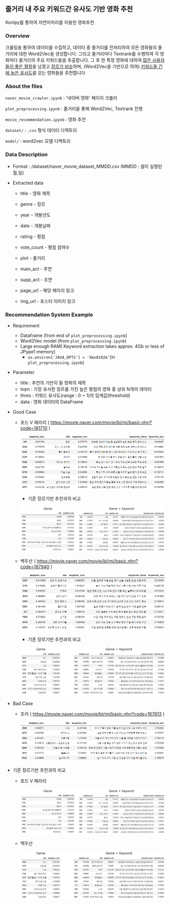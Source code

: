 <h2> 줄거리 내 주요 키워드간 유사도 기반 영화 추천</h2>
Konlpy를 통하여 자연어처리를 이용한 영화추천

<h3>Overview</h3>

크롤링을 통하여 데이터를 수집하고, 데이터 중 줄거리를 전처리하여 모든 영화들의
줄거리에 대한 Word2Vec을 생성합니다. 
그리고 줄거리마다 Textrank를 수행하여 각 영화마다 줄거리의 주요 키워드들을 추출합니다.
그 후 한 특정 영화에 대하여 <u>많은 사용자들이 좋은 평점</u>을 남겼고 <u>장르가 비슷</u>하며, 
(Word2Vec을 기반으로 하여) <u>키워드들 간에 높은 유사도</u>를 갖는 영화들을 추천합니다



<h3>About the files</h3>

<code>naver_movie_crawler.ipynb</code> : '네이버 영화' 페이지 크롤러

<code>plot_preprocessing.ipynb</code> : 줄거리을 통해 Word2Vec, Textrank 진행

<code>movie_recommendation.ipynb</code> : 영화 추천

<code>dataset/</code> : <code>.csv</code> 형식 데이터 디렉토리

<code>model/</code> : word2vec 모델 디렉토리



<h3>Data Description</h3>

- Format : /dataset/naver_movie_dataset_MMDD.csv (MMDD : 셀이 실행된 월,일)

- Extracted data

  - title - 영화 제목

  - genre - 장르

  - year - 개봉년도

  - date - 개봉날짜

  - rating - 평점

  - vote_count - 평점 참여수

  - plot - 줄거리

  - main_act - 주연

  - supp_act - 조연

  - page_url - 해당 페이지 링크

  - img_url - 포스터 이미지 링크

    

<h3>Recommendation System Example</h3>

- Requirement
  - Dataframe (from end of <code>plot_preprocessing.ipynb</code>)
  - Word2Vec model (from <code>plot_preprocessing.ipynb</code>)
  - Large enough RAM( Keyword extraction takes approx. 4Gb or less of JPype1 memory)
    - <code>os.environ['JAVA_OPTS'] = 'Xmx8192m'</code>(in <code>plot_preprocessing.ipynb</code>)
  
- Parameter
  - title : 추천의 기반이 될 영화의 제목
  - topn : 가장 유사한 장르를 가진 높은 평점의 영화 중 상위 N개의 데이터
  - thres : 키워드 유사도(range : 0 ~ 1)의 임계값(threshold)
  - data : 영화 데이터의 DataFrame

- Good Case

  - 포드 V 페라리 ( https://movie.naver.com/movie/bi/mi/basic.nhn?code=181710 )

    ![ford_v_ferrari_2](./readme/ford_v_ferrari_2.png)

    - 기존 장르기반 추천과의 비교

    ![ford_v_ferrari_comp](./readme/ford_v_ferrari_comp.JPG)

  - 백두산 ( https://movie.naver.com/movie/bi/mi/basic.nhn?code=187940 )

    ![backdu_2](./readme/backdu_2.png)
    
    - 기존 장르기반 추천과의 비교
    
    ![backdu_comp](./readme/backdu_comp.JPG)

- Bad Case

  - 조커 ( https://movie.naver.com/movie/bi/mi/basic.nhn?code=167613 )

    ![joker](./readme/joker.png)

- 기존 장르기반 추천과의 비교

  - 포드 V 페라리

    ![ford_v_ferrari_comp](./readme/ford_v_ferrari_comp.JPG)

  - 백두산

    ![backdu_comp](./readme/backdu_comp.JPG)